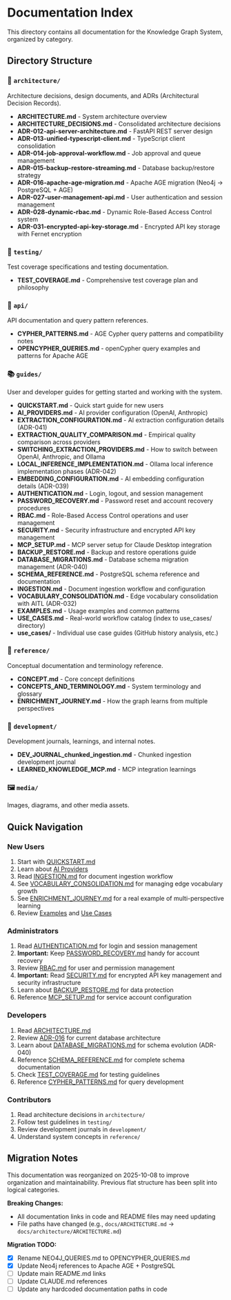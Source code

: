 # Documentation Index

This directory contains all documentation for the Knowledge Graph System, organized by category.

## Directory Structure

### 📐 `architecture/`
Architecture decisions, design documents, and ADRs (Architectural Decision Records).

- **ARCHITECTURE.md** - System architecture overview
- **ARCHITECTURE_DECISIONS.md** - Consolidated architecture decisions
- **ADR-012-api-server-architecture.md** - FastAPI REST server design
- **ADR-013-unified-typescript-client.md** - TypeScript client consolidation
- **ADR-014-job-approval-workflow.md** - Job approval and queue management
- **ADR-015-backup-restore-streaming.md** - Database backup/restore strategy
- **ADR-016-apache-age-migration.md** - Apache AGE migration (Neo4j → PostgreSQL + AGE)
- **ADR-027-user-management-api.md** - User authentication and session management
- **ADR-028-dynamic-rbac.md** - Dynamic Role-Based Access Control system
- **ADR-031-encrypted-api-key-storage.md** - Encrypted API key storage with Fernet encryption

### 🧪 `testing/`
Test coverage specifications and testing documentation.

- **TEST_COVERAGE.md** - Comprehensive test coverage plan and philosophy

### 🔌 `api/`
API documentation and query pattern references.

- **CYPHER_PATTERNS.md** - AGE Cypher query patterns and compatibility notes
- **OPENCYPHER_QUERIES.md** - openCypher query examples and patterns for Apache AGE

### 📚 `guides/`
User and developer guides for getting started and working with the system.

- **QUICKSTART.md** - Quick start guide for new users
- **AI_PROVIDERS.md** - AI provider configuration (OpenAI, Anthropic)
- **EXTRACTION_CONFIGURATION.md** - AI extraction configuration details (ADR-041)
- **EXTRACTION_QUALITY_COMPARISON.md** - Empirical quality comparison across providers
- **SWITCHING_EXTRACTION_PROVIDERS.md** - How to switch between OpenAI, Anthropic, and Ollama
- **LOCAL_INFERENCE_IMPLEMENTATION.md** - Ollama local inference implementation phases (ADR-042)
- **EMBEDDING_CONFIGURATION.md** - AI embedding configuration details (ADR-039)
- **AUTHENTICATION.md** - Login, logout, and session management
- **PASSWORD_RECOVERY.md** - Password reset and account recovery procedures
- **RBAC.md** - Role-Based Access Control operations and user management
- **SECURITY.md** - Security infrastructure and encrypted API key management
- **MCP_SETUP.md** - MCP server setup for Claude Desktop integration
- **BACKUP_RESTORE.md** - Backup and restore operations guide
- **DATABASE_MIGRATIONS.md** - Database schema migration management (ADR-040)
- **SCHEMA_REFERENCE.md** - PostgreSQL schema reference and documentation
- **INGESTION.md** - Document ingestion workflow and configuration
- **VOCABULARY_CONSOLIDATION.md** - Edge vocabulary consolidation with AITL (ADR-032)
- **EXAMPLES.md** - Usage examples and common patterns
- **USE_CASES.md** - Real-world workflow catalog (index to use_cases/ directory)
- **use_cases/** - Individual use case guides (GitHub history analysis, etc.)

### 📖 `reference/`
Conceptual documentation and terminology reference.

- **CONCEPT.md** - Core concept definitions
- **CONCEPTS_AND_TERMINOLOGY.md** - System terminology and glossary
- **ENRICHMENT_JOURNEY.md** - How the graph learns from multiple perspectives

### 🔨 `development/`
Development journals, learnings, and internal notes.

- **DEV_JOURNAL_chunked_ingestion.md** - Chunked ingestion development journal
- **LEARNED_KNOWLEDGE_MCP.md** - MCP integration learnings

### 🖼️ `media/`
Images, diagrams, and other media assets.

## Quick Navigation

### New Users
1. Start with [QUICKSTART.md](guides/QUICKSTART.md)
2. Learn about [AI Providers](guides/AI_PROVIDERS.md)
3. Read [INGESTION.md](guides/INGESTION.md) for document ingestion workflow
4. See [VOCABULARY_CONSOLIDATION.md](guides/VOCABULARY_CONSOLIDATION.md) for managing edge vocabulary growth
5. See [ENRICHMENT_JOURNEY.md](reference/ENRICHMENT_JOURNEY.md) for a real example of multi-perspective learning
6. Review [Examples](guides/EXAMPLES.md) and [Use Cases](guides/USE_CASES.md)

### Administrators
1. Read [AUTHENTICATION.md](guides/AUTHENTICATION.md) for login and session management
2. **Important:** Keep [PASSWORD_RECOVERY.md](guides/PASSWORD_RECOVERY.md) handy for account recovery
3. Review [RBAC.md](guides/RBAC.md) for user and permission management
4. **Important:** Read [SECURITY.md](guides/SECURITY.md) for encrypted API key management and security infrastructure
5. Learn about [BACKUP_RESTORE.md](guides/BACKUP_RESTORE.md) for data protection
6. Reference [MCP_SETUP.md](guides/MCP_SETUP.md) for service account configuration

### Developers
1. Read [ARCHITECTURE.md](architecture/ARCHITECTURE.md)
2. Review [ADR-016](architecture/ADR-016-apache-age-migration.md) for current database architecture
3. Learn about [DATABASE_MIGRATIONS.md](guides/DATABASE_MIGRATIONS.md) for schema evolution (ADR-040)
4. Reference [SCHEMA_REFERENCE.md](guides/SCHEMA_REFERENCE.md) for complete schema documentation
5. Check [TEST_COVERAGE.md](testing/TEST_COVERAGE.md) for testing guidelines
6. Reference [CYPHER_PATTERNS.md](api/CYPHER_PATTERNS.md) for query development

### Contributors
1. Read architecture decisions in `architecture/`
2. Follow test guidelines in `testing/`
3. Review development journals in `development/`
4. Understand system concepts in `reference/`

## Migration Notes

This documentation was reorganized on 2025-10-08 to improve organization and maintainability. Previous flat structure has been split into logical categories.

**Breaking Changes:**
- All documentation links in code and README files may need updating
- File paths have changed (e.g., `docs/ARCHITECTURE.md` → `docs/architecture/ARCHITECTURE.md`)

**Migration TODO:**
- [x] Rename NEO4J_QUERIES.md to OPENCYPHER_QUERIES.md
- [x] Update Neo4j references to Apache AGE + PostgreSQL
- [ ] Update main README.md links
- [ ] Update CLAUDE.md references
- [ ] Update any hardcoded documentation paths in code
